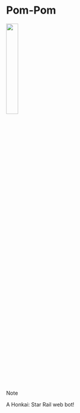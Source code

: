 # Pom-Pom

<img src="https://i.imgur.com/sUi9rFm.gif" width="25%" />

<br>
  
> [!NOTE]
> 
> A Honkai: Star Rail web bot!
>

